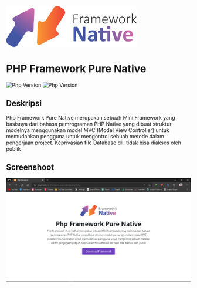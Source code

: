 <img src="https://github.com/hudaputrasantosa/php-framework-pure-native/blob/main/public/assets/img/framework-native.png" alt="" width="356px">

# PHP Framework Pure Native
<img alt="Php Version" src="https://img.shields.io/badge/Php-7.2.6-blueviolet">  <img alt="Php Version" src="https://img.shields.io/badge/Bootstrap-5-blueviolet">



## Deskripsi
Php Framework Pure Native merupakan sebuah Mini Framework yang basisnya dari bahasa pemrograman PHP Native yang dibuat struktur modelnya menggunakan model MVC (Model View Controller) untuk memudahkan pengguna untuk mengontrol sebuah metode dalam pengerjaan project. Keprivasian file Database dll. tidak bisa diakses oleh publik

## Screenshoot
<img src="https://github.com/hudaputrasantosa/php-framework-pure-native/blob/main/public/assets/img/Screenshot%20(343).png" alt="">

